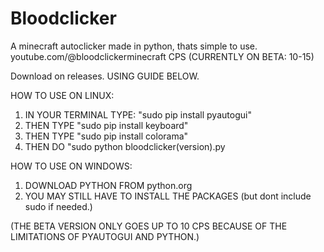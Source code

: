 # Bloodclicker 
A minecraft autoclicker made in python, thats simple to use. youtube.com/@bloodclickerminecraft
CPS (CURRENTLY ON BETA: 10-15)

Download on releases.
USING GUIDE BELOW.

HOW TO USE ON LINUX:
1. IN YOUR TERMINAL TYPE: "sudo pip install pyautogui"
2. THEN TYPE "sudo pip install keyboard"
3. THEN TYPE "sudo pip install colorama"
4. THEN DO "sudo python bloodclicker(version).py

HOW TO USE ON WINDOWS:
1. DOWNLOAD PYTHON FROM python.org
2. YOU MAY STILL HAVE TO INSTALL THE PACKAGES (but dont include sudo if needed.)

(THE BETA VERSION ONLY GOES UP TO 10 CPS BECAUSE OF THE LIMITATIONS OF PYAUTOGUI AND PYTHON.)
